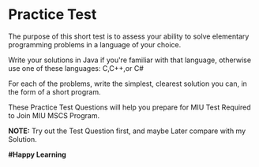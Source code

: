 # Practice Test

The purpose of this short test is to assess your ability to solve elementary programming problems in a language of your choice.

Write your solutions in Java if you're familiar with that language, otherwise use one of these languages: C,C++,or C#

For each of the problems, write the simplest, clearest solution you can, in the form of a short program.

These Practice Test Questions will help you prepare for MIU Test Required to Join MIU MSCS Program.

**NOTE:** Try out the Test Question first, and maybe Later compare with my Solution.

**#Happy Learning**
